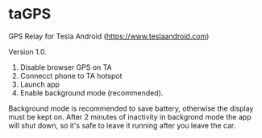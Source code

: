 # taGPS
GPS Relay for Tesla Android (https://www.teslaandroid.com)

Version 1.0.  

1. Disable browser GPS on TA
2. Connecct phone to TA hotspot
3. Launch app
4. Enable background mode (recommended).

Background mode is recommended to save battery, otherwise the display must be kept on.
After 2 minutes of inactivity in backgrond mode the app will shut down, so it's safe to leave it running after you leave the car.

